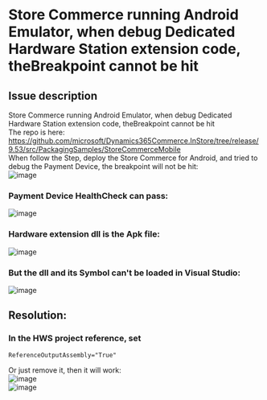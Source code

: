 # Store Commerce running Android Emulator, when debug Dedicated Hardware Station extension code,  theBreakpoint cannot be hit

## Issue description
Store Commerce running Android Emulator, when debug Dedicated Hardware Station extension code,  theBreakpoint cannot be hit<br/>
The repo is here:  https://github.com/microsoft/Dynamics365Commerce.InStore/tree/release/9.53/src/PackagingSamples/StoreCommerceMobile<br/>
When follow the Step, deploy the Store Commerce for Android, and tried to debug the Payment Device, the breakpoint will not be hit:<br/>
![image](https://github.com/user-attachments/assets/cf1b4885-d4f0-4726-83f5-ebc46e450082)<br/>

### Payment Device HealthCheck can pass:<br/>
![image](https://github.com/user-attachments/assets/57ed550f-5e01-457c-afb0-9663e02fc319)<br/>

### Hardware extension dll is the Apk file:<br/>
![image](https://github.com/user-attachments/assets/2090af14-c215-47d7-9caa-e42dd7a044f1)<br/>

### But the dll and its Symbol can't be loaded in Visual Studio:<br/>
![image](https://github.com/user-attachments/assets/62393a99-cd09-4389-b518-065168636a6a)<br/>

## Resolution:
### In the HWS project reference,  set
```
ReferenceOutputAssembly="True"
```
Or just remove it, then it will work:<br/>
![image](https://github.com/user-attachments/assets/7fed079f-c7cd-4069-86ad-a11f75ec71b2)<br/>
![image](https://github.com/user-attachments/assets/118daf00-415e-4e56-87c6-c04c8ed6bfb5)<br/>

